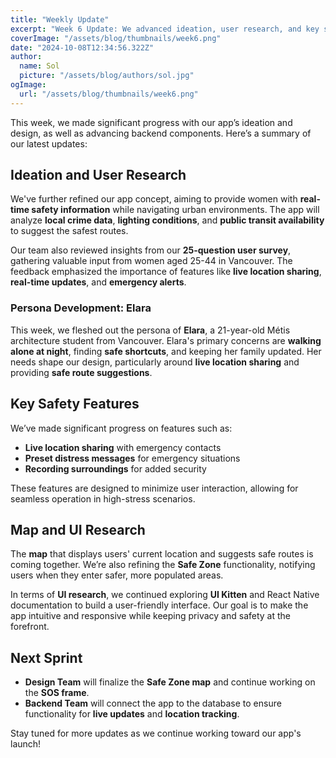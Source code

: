 ```yaml
---
title: "Weekly Update"
excerpt: "Week 6 Update: We advanced ideation, user research, and key safety features in our app, focusing on real-time safety data, live location sharing, and distress alerts. We also refined our user persona and continued UI research to enhance the user experience."
coverImage: "/assets/blog/thumbnails/week6.png"
date: "2024-10-08T12:34:56.322Z"
author:
  name: Sol
  picture: "/assets/blog/authors/sol.jpg"
ogImage:
  url: "/assets/blog/thumbnails/week6.png"
---
```


This week, we made significant progress with our app’s ideation and design, as well as advancing backend components. Here’s a summary of our latest updates:

## Ideation and User Research

We've further refined our app concept, aiming to provide women with **real-time safety information** while navigating urban environments. The app will analyze **local crime data**, **lighting conditions**, and **public transit availability** to suggest the safest routes.

Our team also reviewed insights from our **25-question user survey**, gathering valuable input from women aged 25-44 in Vancouver. The feedback emphasized the importance of features like **live location sharing**, **real-time updates**, and **emergency alerts**.

### Persona Development: Elara

This week, we fleshed out the persona of **Elara**, a 21-year-old Métis architecture student from Vancouver. Elara's primary concerns are **walking alone at night**, finding **safe shortcuts**, and keeping her family updated. Her needs shape our design, particularly around **live location sharing** and providing **safe route suggestions**.

## Key Safety Features

We’ve made significant progress on features such as:

- **Live location sharing** with emergency contacts
- **Preset distress messages** for emergency situations
- **Recording surroundings** for added security

These features are designed to minimize user interaction, allowing for seamless operation in high-stress scenarios.

## Map and UI Research

The **map** that displays users' current location and suggests safe routes is coming together. We’re also refining the **Safe Zone** functionality, notifying users when they enter safer, more populated areas.

In terms of **UI research**, we continued exploring **UI Kitten** and React Native documentation to build a user-friendly interface. Our goal is to make the app intuitive and responsive while keeping privacy and safety at the forefront.

## Next Sprint

- **Design Team** will finalize the **Safe Zone map** and continue working on the **SOS frame**.
- **Backend Team** will connect the app to the database to ensure functionality for **live updates** and **location tracking**.

Stay tuned for more updates as we continue working toward our app's launch!
